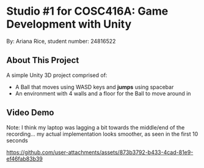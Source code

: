 # Studio \#1 for COSC416A: Game Development with Unity

By: Ariana Rice, student number: 24816522

## About This Project

A simple Unity 3D project comprised of:
- A Ball that moves using WASD keys and **jumps** using spacebar
- An environment with 4 walls and a floor for the Ball to move around in

## Video Demo

Note: I think my laptop was lagging a bit towards the middle/end of the recording... my actual implementation looks smoother, as seen in the first 10 seconds

https://github.com/user-attachments/assets/873b3792-b433-4cad-81e9-ef46fab83b39
